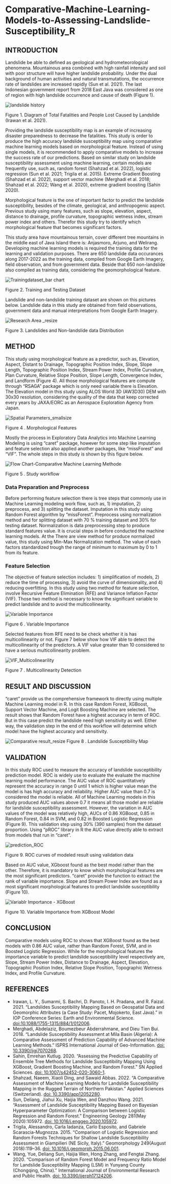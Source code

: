 # Comparative-Machine-Learning-Models-to-Assessing-Landslide-Susceptibility_R



## INTRODUCTION
Landslide be able to defined as geological and hydrometeorological phenomena. Mountainous area combined with high rainfall intensity and soil with poor structure will have higher landslide probability.  Under the dual background of human activities and natural transmutations, the occurrence rate of landslides are increased rapidly (Sun et al. 2021). The last Indonesian government report from 2018 East Java was considered as one of region with high landslide occurrence and cause of death (Figure 1). 

![landslide history](https://user-images.githubusercontent.com/60123331/211179850-b4110380-361d-47db-9923-526c6e871086.png)

Figure 1. Diagram of Total Fatalities and People Lost Caused by Landslide (Irawan et al. 2021).

Providing the landslide susceptibility map is an example of increasing disaster preparedness to decrease the fatalities. This study is order to produce the high accuracy landslide susceptibility map using comparative machine learning models based on morphological feature. Instead of using single models, it is recommended to apply comparative models to increase the success rate of our predictions.  Based on similar study on landslide susceptibility assessment using machine learning, certain models are frequently use, such as, random forest (Shahzad et al. 2022), logistic regression (Sun et al. 2021; Trigila et al. 2015). Extreme Gradient Boosting (Shahzad et al. 2022), support vector machine (Merghadi et al. 2018; Shahzad et al. 2022; Wang et al. 2020), extreme gradient boosting (Sahin 2020).

Morphological feature is the one of important factor to predict the landslide susceptibility, besides of the climate, geological, and anthropogenic aspect.  Previous study using many features, such as slope, elevation, aspect, distance to drainage, profile curvature, topographic wetness index, stream power index and others. Therefor this study try to identify which morphological feature that becomes significant factors.

This study area have mountainous terrain, cover different tree mountains in the middle east of Java Island there is: Anjasmoro, Arjuno, and Welirang. Developing machine learning models is required the training data for the learning and validation purposes. There are 650 landslide data occurances along 2017-2022 as the training data, compiled from Google Earth Imagery, field observation, and from government data. Beside that 650 non-landslide also compiled as training data, considering the geomorphological feature.
 
![Trainingdataset_bar chart](https://user-images.githubusercontent.com/60123331/211179341-66efbfde-51e3-4995-b411-b93191aadcfc.png)

Figure 2. Training and Testing Dataset


Landslide and non-landslide training dataset are shown on this pictures below.  Landslide data in this study are obtained from field observations, government data and manual interpretations from Google Earth Imagery.
  
![Research Area _resize](https://user-images.githubusercontent.com/60123331/211156933-9ec1cc56-5e8f-4e40-b262-0923b74c22ea.png)

Figure 3. Landslides and Non-landslide data Distribution

## METHOD
This study using morphological feature as a predictor, such as, Elevation, Aspect, Distant to Drainage, Topographic Position Index, Slope, Slope Length, Topographic Position Index, Stream Power Index, Profile Curvature, Plan Curvature, Relative Slope Position, Slope Length, Convergence Index, and Landform (Figure 4). All those morphological features are compute through “RSAGA” package which is only need variable there is Elevation. The Elevation model in this study using ALOS World 3D (AW3D30) DEM with 30x30 resolution, considering the quality of the data that keep corrected every years by JAXA/EORC as an Aerospace Exploration Agency from Japan.

![Spatial Parameters_smallsize](https://user-images.githubusercontent.com/60123331/211181771-3b862861-973a-4dea-b84e-40b33a859239.png)

Figure 4 . Morphological Features

Mostly the process in Exploratory Data Analytics into Machine Learning Modeling is using “caret” package, however for some step like imputation and feature selection also applied another packages, like “missForest” and “VIF”. The whole steps in this study is shown by this figure below.

![Flow Chart-Comparative Machine Learning Methode](https://user-images.githubusercontent.com/60123331/211374914-d16c1e1b-1cd7-4ac2-ab04-e088a93694c9.png)

Figure 5 . Study workflow

### Data Preparation and Preprocess
Before performing feature selection there is tree steps that commonly use in Machine Learning modeling work flow, such as, 1) imputation, 2) preprocess, and 3) splitting the dataset. Imputation in this study using Random Forest algorithm by “missForest”.  Preprocess using normalization method and for splitting dataset with 70 % training dataset and 30% for testing dataset.
Normalization is data preprocessing step to produce standard features value. It is crucial steps in before conducted the machine learning models. At the There are view method for produce normalized value, this study using Min-Max Normalization method. The value of each factors standardized trough the range of minimum to maximum by 0 to 1 from its feature. 

### Feature Selection
The objective of feature selection includes: 1) simplification of models, 2) reduce the time of processing, 3) avoid the curve of dimensionality, and 4) reducing overfitting. In this study using two method for feature selection, involve Recursive Feature Elimination (RFE) and Variance Inflation Factor (VIF). Those two method is necessary to know the significant variable to predict landslide and to avoid the multicollinearity.

![Variable Importance](https://user-images.githubusercontent.com/60123331/211179316-ab9f79f2-f1f6-41ba-af72-0712b884fc89.png)

Figure 6 . Variable Importance

Selected features from RFE need to be check whether it is has multicollinearity or not. Figure 7 below show how VIF able to detect the multicollinearity of the predictors. A VIF value greater than 10 considered to have a serious multicollinearity problem.

![VIF_Multicolinearility](https://user-images.githubusercontent.com/60123331/211179329-c7f1f5a9-fcda-479b-8692-034bd6aecf47.png)

Figure 7 . Multicollinearity Detection

## RESULT AND DISCUSSION
 “caret” provide us the comprehensive framework to directly using multiple Machine Learning model in R. In this case Random Forest, XGBoost, Support Vector Machine, and Logit Boosting Machine are selected. The result shows that Random Forest have a highest accuracy in term of ROC.  But in this case predict the landslide need high sensitivity as well. Either way, the validation step in the end of this workflow will determine which model have the highest accuracy and sensitivity. 


![Comparative result_resize](https://user-images.githubusercontent.com/60123331/211158839-3ac9f56b-1de5-456d-a0af-bd9e9700f229.png)
Figure 8 . Landslide Susceptibility Map

## VALIDATION
In this study ROC used to measure the accuracy of landslide susceptibility  prediction model.  ROC is widely use to evaluate the evaluate the machine learning model performance. The AUC value of ROC quantitatively represent the accuracy in range 0 until 1 which is higher value mean the model is has high accuracy and reliability. Higher AUC value than 0.7 is considered the model is reliable. 
All of Machine Learning models in this study  produced AUC values above 0.7 it means all those model are reliable for landslide susceptibility assessment. However, the variation in AUC values of the model was relatively high, AUCs of 0.86 XGBoost, 0.85 in Random Forest, 0.84 in SVM, and 0.82 in Boosted Logistic Regression (Figure 9). This validation step using 30% (390 samples) from the dataset proportion. Using “pROC” library in R the AUC value directly able to extract from models that run in “caret”.

![prediction_ROC](https://user-images.githubusercontent.com/60123331/211158187-675202f0-a987-4f36-a78b-114670a6774b.png)

Figure 9. ROC curves of modeled result using validation data

Based on AUC value, XGboost found as the best model rather than the other. Therefore, it is mandatory to know which morphological features are the most significant predictors. “caret” provide the function to extract the rank of variable importance. Slope and Stream Power Index are found as a most significant morphological features to predict landslide susceptibility (Figure 10). 

![Variablr Importance - XGBoost](https://user-images.githubusercontent.com/60123331/211179363-9372ee2c-038a-42fa-9686-8f949217d0aa.png)

Figure 10. Variable Importance from XGBoost Model

## CONCLUSION
Comparative models using ROC to shows that XGBoost found as the best models with 0.86 AUC value, rather than Random Forest,  SVM, and in Boosted Logistic Regression. While for the morphological features  the importance variable to predict landslide susceptibility level respectively are, Slope, Stream Power Index, Distance to Drainage, Aspect, Elevation, Topographic Position Index, Relative Slope Position, Topographic Wetness Index, and Profile Curvature.  

## REFERENCES 
- Irawan, L. Y., Sumarmi, S. Bachri, D. Panoto, I. H. Pradana, and R. Faizal. 2021. “Landslides Susceptibility Mapping Based on Geospatial Data and Geomorphic 	Attributes (a Case Study: Pacet, Mojokerto, East Java).” in IOP Conference Series: Earth and Environmental Science. [doi:10.1088/1755-1315/884/1/012006](https://www.mendeley.com/catalogue/a1d54525-5cac-3843-bab9-efb0eece6d0f/?utm_source=desktop&utm_medium=1.19.4&utm_campaign=open_catalog&userDocumentId=%7B1515c14c-a2de-4994-9d01-f4502d65147c%7D).
- Merghadi, Abdelaziz, Boumezbeur Abderrahmane, and Dieu Tien Bui. 2018. “Landslide Susceptibility Assessment at Mila Basin (Algeria): A Comparative Assessment of Prediction Capability of Advanced Machine Learning Methods.” ISPRS International Journal of Geo-Information. [doi: 10.3390/ijgi7070268](https://www.mendeley.com/catalogue/09023765-1507-3f48-bba9-b809f06c9626/?utm_source=desktop&utm_medium=1.19.4&utm_campaign=open_catalog&userDocumentId=%7Be3576f7a-5a97-4260-80d3-e3571ccb63ad%7D).
- Sahin, Emrehan Kutlug. 2020. “Assessing the Predictive Capability of Ensemble Tree Methods for Landslide Susceptibility Mapping Using XGBoost, Gradient Boosting Machine, and Random Forest.” SN Applied Sciences. [doi: 10.1007/s42452-020-3060-1](https://www.mendeley.com/catalogue/cc5fa842-45d1-39ea-aab5-53d64f4c54eb/?utm_source=desktop&utm_medium=1.19.4&utm_campaign=open_catalog&userDocumentId=%7Bbcc7a913-bc49-4c5b-9cde-d2cb2a9c295e%7D).
- Shahzad, Naeem, Xiaoli Ding, and Sawaid Abbas. 2022. “A Comparative Assessment of Machine Learning Models for Landslide Susceptibility Mapping in the Rugged Terrain of Northern Pakistan.” Applied Sciences (Switzerland). [doi: 10.3390/app12052280](https://www.mendeley.com/catalogue/526a8c03-419c-32c0-94e0-6a592cfd767d/?utm_source=desktop&utm_medium=1.19.4&utm_campaign=open_catalog&userDocumentId=%7Bec50b86c-d454-42a1-aad7-fa41a5ec3580%7D).
- Sun, Deliang, Jiahui Xu, Haijia Wen, and Danzhou Wang. 2021. “Assessment of Landslide Susceptibility Mapping Based on Bayesian Hyperparameter Optimization: A Comparison between Logistic Regression and Random Forest.” Engineering Geology 281(May 2020):105972. [doi: 10.1016/j.enggeo.2020.105972](https://www.mendeley.com/catalogue/1520c8d2-d6fc-3cf3-b001-a1e13aee46bf/?utm_source=desktop&utm_medium=1.19.4&utm_campaign=open_catalog&userDocumentId=%7Be9a5be73-ce72-4db0-a35d-297a31d5c5c4%7D).
- Trigila, Alessandro, Carla Iadanza, Carlo Esposito, and Gabriele Scarascia-Mugnozza. 2015. “Comparison of Logistic Regression and Random Forests Techniques for Shallow Landslide Susceptibility Assessment in Giampilieri (NE Sicily, Italy).” Geomorphology 249(August 2018):119–36. [doi: 10.1016/j.geomorph.2015.06.001](https://www.mendeley.com/catalogue/541d96b6-b7ee-39c9-a994-a444a9279273/?utm_source=desktop&utm_medium=1.19.4&utm_campaign=open_catalog&userDocumentId=%7B3e060a69-6997-40c6-b3a0-f3c33fe42eb8%7D).
- Wang, Yue, Deliang Sun, Haijia Wen, Hong Zhang, and Fengtai Zhang. 2020. “Comparison of Random Forest Model and Frequency Ratio Model for Landslide Susceptibility Mapping (LSM) in Yunyang County (Chongqing, China).” International Journal of Environmental Research and Public Health. [doi: 10.3390/ijerph17124206](https://www.mendeley.com/catalogue/4ac8a7be-7f70-3937-a80a-2fc4aef67130/?utm_source=desktop&utm_medium=1.19.4&utm_campaign=open_catalog&userDocumentId=%7B700b0d11-35eb-43b4-89fc-cd9979b36b20%7D).
